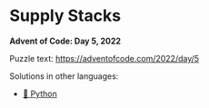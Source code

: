 # Supply Stacks

**Advent of Code: Day 5, 2022**

Puzzle text: <https://adventofcode.com/2022/day/5>

Solutions in other languages:

- [🐍 Python](../../../../python/2022/05_supply_stacks)
